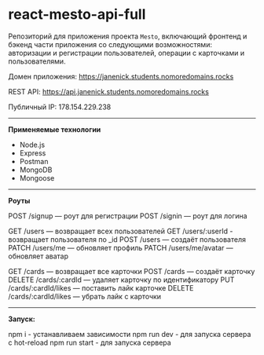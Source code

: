 # react-mesto-api-full

Репозиторий для приложения проекта `Mesto`, включающий фронтенд и бэкенд части приложения со следующими возможностями: авторизации и регистрации пользователей, операции с карточками и пользователями.
  
Домен приложения: https://janenick.students.nomoredomains.rocks

REST API: https://api.janenick.students.nomoredomains.rocks

Публичный IP: 178.154.229.238

---------------

**Применяемые технологии**
* Node.js
* Express
* Postman
* MongoDB
* Mongoose

---------------
**Роуты**

POST /signup — роут для регистрации
POST /signin — роут для логина

GET /users — возвращает всех пользователей
GET /users/:userId - возвращает пользователя по _id
POST /users — создаёт пользователя
PATCH /users/me — обновляет профиль
PATCH /users/me/avatar — обновляет аватар

GET /cards — возвращает все карточки
POST /cards — создаёт карточку
DELETE /cards/:cardId — удаляет карточку по идентификатору
PUT /cards/:cardId/likes — поставить лайк карточке
DELETE /cards/:cardId/likes — убрать лайк с карточки

---------------
**Запуск:**

npm i - устанавливаем зависимости
npm run dev - для запуска сервера с hot-reload
npm run start - для запуска сервера

